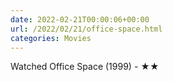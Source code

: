 ```yaml
---
date: 2022-02-21T00:00:06+00:00
url: /2022/02/21/office-space.html
categories: Movies
---
```

Watched Office Space (1999) - ★★





